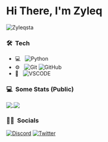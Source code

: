 

<h1>  Hi There, I'm Zyleq </h1>
<p align="left"> <img src="https://komarev.com/ghpvc/?username=Zyleqsta" alt="Zyleqsta" /></p>



<h3> 🛠 &nbsp;Tech</h3>

- 💻 &nbsp;
![Python](https://img.shields.io/badge/Python-3776AB?style=for-the-badge&logo=python&logoColor=white)
- ⚙️ &nbsp;
![Git](https://img.shields.io/badge/-Git-333333?style=flat&logo=git)
![GitHub](https://img.shields.io/badge/-GitHub-333333?style=flat&logo=github)
- 🔧 &nbsp;
![VSCODE](https://img.shields.io/badge/-Visual%20Studio%20Code-333333?style=flat&logo=visualstudiocode)


<h3> 💻 &nbsp;Some Stats (Public)</h3>
<a href="https://github.com/anuraghazra/github-readme-stats">
  <img align="center" src="https://github-readme-stats.vercel.app/api?username=zyleqsta" />
</a>
<a href="https://github.com/anuraghazra/convoychat">
  <img align="center" src="https://github-readme-stats.vercel.app/api/top-langs/?username=zyleqsta&layout=compact" />
</a>


<h3> 🤝🏻 &nbsp;Socials</h3>
<p>
<a href="https://imgur.com/a/QshkK16"><img alt="Discord" src="https://img.shields.io/badge/Discord-Zyleq%231321-informational?style=flat-square&logoColor=FFFFFF&logo=discord"></a>
<a href="https://twitter.com/Zyleqsta"><img alt="Twitter" src="https://img.shields.io/badge/Twitter-Zyleqsta-blue?style=flat-square&logo=twitter"></a>


